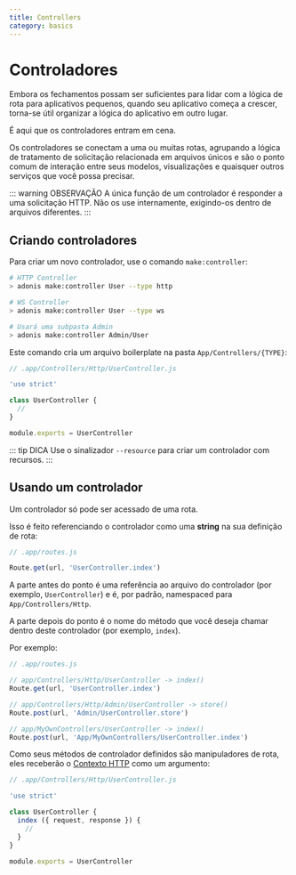 ```yaml
---
title: Controllers
category: basics
---
```


# Controladores

Embora os fechamentos possam ser suficientes para lidar com a lógica de rota para aplicativos pequenos, quando seu aplicativo começa a crescer, torna-se útil organizar a lógica do aplicativo em outro lugar.

É aqui que os controladores entram em cena.

Os controladores se conectam a uma ou muitas rotas, agrupando a lógica de tratamento de solicitação relacionada em arquivos únicos e são o ponto comum de interação entre seus modelos, visualizações e quaisquer outros serviços que você possa precisar.

::: warning OBSERVAÇÃO
A única função de um controlador é responder a uma solicitação HTTP. Não os use internamente, exigindo-os dentro de arquivos diferentes.
:::

## Criando controladores

Para criar um novo controlador, use o comando `make:controller`:

```bash
# HTTP Controller
> adonis make:controller User --type http

# WS Controller
> adonis make:controller User --type ws

# Usará uma subpasta Admin
> adonis make:controller Admin/User
```

Este comando cria um arquivo boilerplate na pasta `App/Controllers/{TYPE}`:

```js
// .app/Controllers/Http/UserController.js

'use strict'

class UserController {
  //
}

module.exports = UserController
```

::: tip DICA
Use o sinalizador `--resource` para criar um controlador com recursos.
:::

## Usando um controlador

Um controlador só pode ser acessado de uma rota.

Isso é feito referenciando o controlador como uma **string** na sua definição de rota:

```js
// .app/routes.js

Route.get(url, 'UserController.index')
```

A parte antes do ponto é uma referência ao arquivo do controlador (por exemplo, `UserController`) e é, por padrão, namespaced para `App/Controllers/Http`.

A parte depois do ponto é o nome do método que você deseja chamar dentro deste controlador (por exemplo, `index`).

Por exemplo:

```js
// .app/routes.js

// app/Controllers/Http/UserController -> index()
Route.get(url, 'UserController.index')

// app/Controllers/Http/Admin/UserController -> store()
Route.post(url, 'Admin/UserController.store')

// app/MyOwnControllers/UserController -> index()
Route.post(url, 'App/MyOwnControllers/UserController.index')
```

Como seus métodos de controlador definidos são manipuladores de rota, eles receberão o [Contexto HTTP](/docs/02-Concept/01-Request-Lifecycle.md#http-context) como um argumento:

```js
// .app/Controllers/Http/UserController.js

'use strict'

class UserController {
  index ({ request, response }) {
    //
  }
}

module.exports = UserController
```
